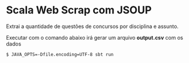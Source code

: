 # Scala Web Scrap com JSOUP

Extrai a quantidade de questões de concursos por disciplina e assunto.

Executar com o comando abaixo irá gerar um arquivo **output.csv** com os dados 
    
    $ JAVA_OPTS=-Dfile.encoding=UTF-8 sbt run